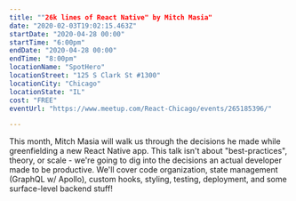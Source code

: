 ```yaml
---
title: ""26k lines of React Native" by Mitch Masia"
date: "2020-02-03T19:02:15.463Z"
startDate: "2020-04-28 00:00"
startTime: "6:00pm"
endDate: "2020-04-28 00:00"
endTime: "8:00pm"
locationName: "SpotHero"
locationStreet: "125 S Clark St #1300"
locationCity: "Chicago"
locationState: "IL"
cost: "FREE"
eventUrl: "https://www.meetup.com/React-Chicago/events/265185396/"

---
```


This month, Mitch Masia will walk us through the decisions he made while greenfielding a new React Native app. This talk isn't about "best-practices", theory, or scale - we're going to dig into the decisions an actual developer made to be productive. We'll cover code organization, state management (GraphQL w/ Apollo), custom hooks, styling, testing, deployment, and some surface-level backend stuff!

